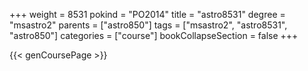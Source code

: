 +++
weight = 8531
pokind = "PO2014"
title = "astro8531"
degree = "msastro2"
parents = ["astro850"]
tags = ["msastro2", "astro8531", "astro850"]
categories = ["course"]
bookCollapseSection = false
+++

{{< genCoursePage >}}
